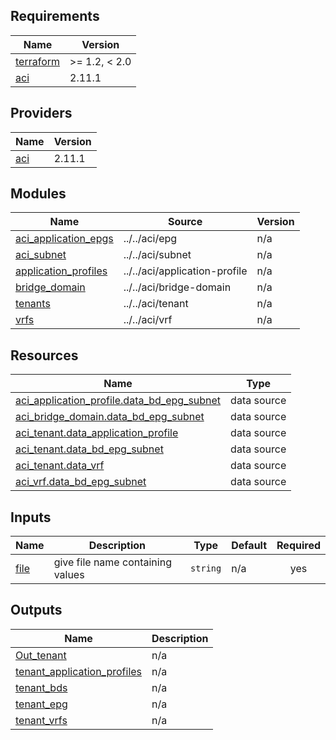 <!-- BEGIN_TF_DOCS -->
## Requirements

| Name | Version |
|------|---------|
| <a name="requirement_terraform"></a> [terraform](#requirement\_terraform) | >= 1.2, < 2.0 |
| <a name="requirement_aci"></a> [aci](#requirement\_aci) | 2.11.1 |

## Providers

| Name | Version |
|------|---------|
| <a name="provider_aci"></a> [aci](#provider\_aci) | 2.11.1 |

## Modules

| Name | Source | Version |
|------|--------|---------|
| <a name="module_aci_application_epgs"></a> [aci\_application\_epgs](#module\_aci\_application\_epgs) | ../../aci/epg | n/a |
| <a name="module_aci_subnet"></a> [aci\_subnet](#module\_aci\_subnet) | ../../aci/subnet | n/a |
| <a name="module_application_profiles"></a> [application\_profiles](#module\_application\_profiles) | ../../aci/application-profile | n/a |
| <a name="module_bridge_domain"></a> [bridge\_domain](#module\_bridge\_domain) | ../../aci/bridge-domain | n/a |
| <a name="module_tenants"></a> [tenants](#module\_tenants) | ../../aci/tenant | n/a |
| <a name="module_vrfs"></a> [vrfs](#module\_vrfs) | ../../aci/vrf | n/a |

## Resources

| Name | Type |
|------|------|
| [aci_application_profile.data_bd_epg_subnet](https://registry.terraform.io/providers/ciscodevnet/aci/2.11.1/docs/data-sources/application_profile) | data source |
| [aci_bridge_domain.data_bd_epg_subnet](https://registry.terraform.io/providers/ciscodevnet/aci/2.11.1/docs/data-sources/bridge_domain) | data source |
| [aci_tenant.data_application_profile](https://registry.terraform.io/providers/ciscodevnet/aci/2.11.1/docs/data-sources/tenant) | data source |
| [aci_tenant.data_bd_epg_subnet](https://registry.terraform.io/providers/ciscodevnet/aci/2.11.1/docs/data-sources/tenant) | data source |
| [aci_tenant.data_vrf](https://registry.terraform.io/providers/ciscodevnet/aci/2.11.1/docs/data-sources/tenant) | data source |
| [aci_vrf.data_bd_epg_subnet](https://registry.terraform.io/providers/ciscodevnet/aci/2.11.1/docs/data-sources/vrf) | data source |

## Inputs

| Name | Description | Type | Default | Required |
|------|-------------|------|---------|:--------:|
| <a name="input_file"></a> [file](#input\_file) | give file name containing values | `string` | n/a | yes |

## Outputs

| Name | Description |
|------|-------------|
| <a name="output_Out_tenant"></a> [Out\_tenant](#output\_Out\_tenant) | n/a |
| <a name="output_tenant_application_profiles"></a> [tenant\_application\_profiles](#output\_tenant\_application\_profiles) | n/a |
| <a name="output_tenant_bds"></a> [tenant\_bds](#output\_tenant\_bds) | n/a |
| <a name="output_tenant_epg"></a> [tenant\_epg](#output\_tenant\_epg) | n/a |
| <a name="output_tenant_vrfs"></a> [tenant\_vrfs](#output\_tenant\_vrfs) | n/a |
<!-- END_TF_DOCS -->